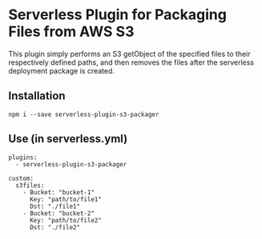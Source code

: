 # Serverless Plugin for Packaging Files from AWS S3
This plugin simply performs an S3 getObject of the specified files to their
respectively defined paths, and then removes the files after the serverless
deployment package is created.

## Installation
`npm i --save serverless-plugin-s3-packager`

## Use (in serverless.yml)
```
plugins:
  - serverless-plugin-s3-packager

custom:
  s3files:
    - Bucket: "bucket-1"
      Key: "path/to/file1"
      Dst: "./file1"
    - Bucket: "bucket-2"
      Key: "path/to/file2"
      Dst: "./file2"
```
